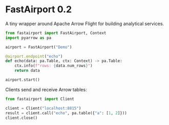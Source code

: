 # FastAirport 0.2

A tiny wrapper around Apache Arrow Flight for building analytical services.

```python
from fastairport import FastAirport, Context
import pyarrow as pa

airport = FastAirport("Demo")

@airport.endpoint("echo")
def echo(data: pa.Table, ctx: Context) -> pa.Table:
    ctx.info(f"rows: {data.num_rows}")
    return data

airport.start()
```

Clients send and receive Arrow tables:

```python
from fastairport import Client

client = Client("localhost:8815")
result = client.call("echo", pa.table({"a": [1, 2]}))
client.close()
```
